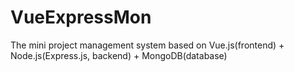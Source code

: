 # VueExpressMon
The mini project management system based on Vue.js(frontend) + Node.js(Express.js, backend) + MongoDB(database)
